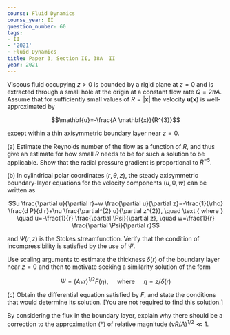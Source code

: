 ```yaml
---
course: Fluid Dynamics
course_year: II
question_number: 60
tags:
- II
- '2021'
- Fluid Dynamics
title: Paper 3, Section II, 38A  II
year: 2021
---
```




Viscous fluid occupying $z>0$ is bounded by a rigid plane at $z=0$ and is extracted through a small hole at the origin at a constant flow rate $Q=2 \pi A$. Assume that for sufficiently small values of $R=|\mathbf{x}|$ the velocity $\mathbf{u}(\mathbf{x})$ is well-approximated by

$$\mathbf{u}=-\frac{A \mathbf{x}}{R^{3}}$$

except within a thin axisymmetric boundary layer near $z=0$.

(a) Estimate the Reynolds number of the flow as a function of $R$, and thus give an estimate for how small $R$ needs to be for such a solution to be applicable. Show that the radial pressure gradient is proportional to $R^{-5}$.

(b) In cylindrical polar coordinates $(r, \theta, z)$, the steady axisymmetric boundary-layer equations for the velocity components $(u, 0, w)$ can be written as

$$u \frac{\partial u}{\partial r}+w \frac{\partial u}{\partial z}=-\frac{1}{\rho} \frac{d P}{d r}+\nu \frac{\partial^{2} u}{\partial z^{2}}, \quad \text { where } \quad u=-\frac{1}{r} \frac{\partial \Psi}{\partial z}, \quad w=\frac{1}{r} \frac{\partial \Psi}{\partial r}$$

and $\Psi(r, z)$ is the Stokes streamfunction. Verify that the condition of incompressibility is satisfied by the use of $\Psi$.

Use scaling arguments to estimate the thickness $\delta(r)$ of the boundary layer near $z=0$ and then to motivate seeking a similarity solution of the form

$$\Psi=(A \nu r)^{1 / 2} F(\eta), \quad \text { where } \quad \eta=z / \delta(r)$$

(c) Obtain the differential equation satisfied by $F$, and state the conditions that would determine its solution. [You are not required to find this solution.]

By considering the flux in the boundary layer, explain why there should be a correction to the approximation $(*)$ of relative magnitude $(\nu R / A)^{1 / 2} \ll 1$.
